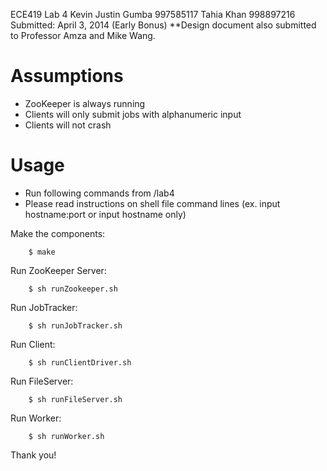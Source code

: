 ECE419 Lab 4
Kevin Justin Gumba 	997585117
Tahia Khan		    998897216
Submitted: 	    	April 3, 2014 (Early Bonus)
**Design document also submitted to Professor Amza and Mike Wang.

Assumptions
===========

- ZooKeeper is always running
- Clients will only submit jobs with alphanumeric input
- Clients will not crash

Usage
=====
- Run following commands from /lab4
- Please read instructions on shell file command lines (ex. input hostname:port or input hostname only)

Make the components:

    	$ make

Run ZooKeeper Server:

    	$ sh runZookeeper.sh

Run JobTracker:

    	$ sh runJobTracker.sh

Run Client:

    	$ sh runClientDriver.sh

Run FileServer:

    	$ sh runFileServer.sh

Run Worker:

    	$ sh runWorker.sh


Thank you!